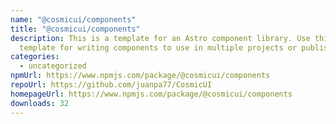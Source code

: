 ```yaml
---
name: "@cosmicui/components"
title: "@cosmicui/components"
description: This is a template for an Astro component library. Use this
  template for writing components to use in multiple projects or publish to NPM.
categories:
  - uncategorized
npmUrl: https://www.npmjs.com/package/@cosmicui/components
repoUrl: https://github.com/juanpa77/CosmicUI
homepageUrl: https://www.npmjs.com/package/@cosmicui/components
downloads: 32
---
```

